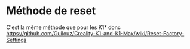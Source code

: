 # Méthode de reset

C'est la même méthode que pour les K1* donc https://github.com/Guilouz/Creality-K1-and-K1-Max/wiki/Reset-Factory-Settings

